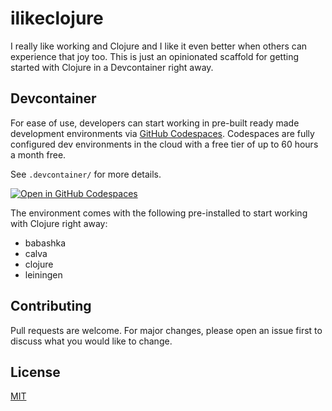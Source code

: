 # ilikeclojure

I really like working and Clojure and I like it even better when others can
experience that joy too. This is just an opinionated scaffold for getting
started with Clojure in a Devcontainer right away.

## Devcontainer

For ease of use, developers can start working in pre-built ready made
development environments via [GitHub Codespaces](https://github.com/features/codespaces). Codespaces are fully configured
dev environments in the cloud with a free tier of up to 60 hours a month free.

See `.devcontainer/` for more details.

[![Open in GitHub
Codespaces](https://github.com/codespaces/badge.svg)](https://github.com/codespaces/new?hide_repo_select=true&ref=main&repo=612030802)

The environment comes with the following pre-installed to start working with
Clojure right away:

- babashka
- calva
- clojure
- leiningen

## Contributing

Pull requests are welcome. For major changes, please open an issue first
to discuss what you would like to change.

## License

[MIT](https://choosealicense.com/licenses/mit/)
